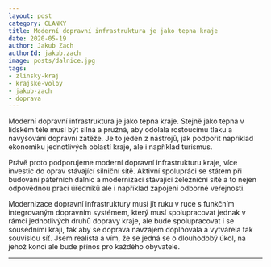 ```yaml
---
layout: post
category: CLANKY
title: Moderní dopravní infrastruktura je jako tepna kraje
date: 2020-05-19
author: Jakub Zach
authorId: jakub.zach 
image: posts/dalnice.jpg
tags: 
- zlinsky-kraj 
- krajske-volby 
- jakub-zach 
- doprava
---
```


Moderní dopravní infrastruktura je jako tepna kraje. Stejně jako tepna v lidském těle musí být silná a pružná, aby odolala rostoucímu tlaku a navyšování dopravní zátěže. Je to jeden z nástrojů, jak podpořit například ekonomiku jednotlivých oblastí kraje, ale i například turismus.  

Právě proto podporujeme moderní dopravní infrastrukturu kraje, více investic do oprav stávající silniční sítě. Aktivní spolupráci se státem při budování páteřních dálnic a modernizací stávající železniční sítě a to nejen odpovědnou prací úředníků ale i například zapojení odborné veřejnosti. 

Modernizace dopravní infrastruktury musí jít ruku v ruce s funkčním integrovaným dopravním systémem, který musí spolupracovat jednak v rámci jednotlivých druhů dopravy kraje, ale bude spolupracovat i se sousedními kraji, tak aby se doprava navzájem doplňovala a vytvářela tak souvislou síť. Jsem realista a vím, že se jedná se o dlouhodobý úkol, na jehož konci ale bude přínos pro každého obyvatele. 

---

